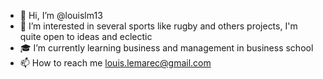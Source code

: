 - 👋 Hi, I’m @louislm13
- 👀 I’m interested in several sports like rugby and others projects, I'm quite open to ideas and eclectic
- 🎓 I’m currently learning business and management in business school
- 📫 How to reach me louis.lemarec@gmail.com

<!---
louislm13/louislm13 is a ✨ special ✨ repository because its `README.md` (this file) appears on your GitHub profile.
You can click the Preview link to take a look at your changes.
--->

